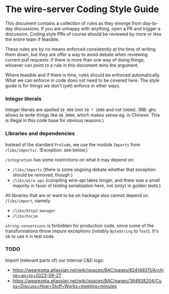 
# The wire-server Coding Style Guide

This document contains a collection of rules as they emerge from
day-to-day discussions.  If you are unhappy with anything, open a PR
and trigger a discussion.  Coding style PRs of course should be
reviewed by more or less the entire team if feasible.

These rules are by no means enforced consistently at the time of
writing them down, but they are offer a way to avoid debate when
reviewing current pull requests: if there is more than one way of
doing things, whoever can point to a rule in this document wins the
argument.

Where feasible and if there is time, rules should be enforced
automatically.  What we can enforce in code does not need to be
covered here.  The style guide is for things we don't (yet) enforce in
other ways.


### Integer literals

Integer literals are spelled `50_000` (not `50 * 1000` and not
`50000`).  (NB: ghc allows to write things like `40_0000`, which makes
sense eg. in Chinese.  This is illegal in this code base for obvious
reasons.)


### Libraries and dependencies

Instead of the standard `Prelude`, we use the module `Imports` from
`/libs/imports/`.  (Exception: see below.)

`/integration` has some restrictions on what it may depend on:

- `/libs/imports` (there is some ongoing debate whether that exception should be removed, though.)
- `/libs/wire-api` (compiling wire-api takes longer, and there was a small majority in favor of testing serialization here, not (only) in golden tests.)

All libraries that are or want to be on hackage also cannot depend on `/libs/import`, namely:

- `/libs/http2-manager`
- `/libs/hscim`

`string-conversions` is forbidden for production code, since some of
the transformations throw impure exceptions (notably `ByteString` to
`Text`).  It's ok to use it in test code.


### TODO

Import (relevant parts of) our internal C&D logs:

- https://wearezeta.atlassian.net/wiki/spaces/BAC/pages/824148311/Archive+up+to+2023-09-27
- https://wearezeta.atlassian.net/wiki/spaces/BAC/pages/384928204/Cuss+Discuss+How+Stuff+Works+meeting+minutes
